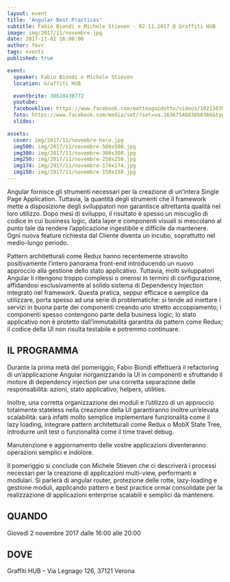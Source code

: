 ```yaml
---
layout: event
title: 'Angular Best Practices'
subtitle: Fabio Biondi e Michele Stieven - 02.11.2017 @ Graffiti HUB
image: img/2017/11/novembre.jpg
date: 2017-11-02 16:00:00
author: fevr
tags: eventi
published: true

event:
  speaker: Fabio Biondi e Michele Stieven
  location: Graffiti HUB

  eventbrite: 38620438772
  youtube:
  facebooklive: https://www.facebook.com/matteoguidotto/videos/10215039818932797/
  foto: https://www.facebook.com/media/set/?set=oa.1636754683056366&type=3
  slides:

assets:
  cover: img/2017/11/novembre-hero.jpg
  img500: img/2017/11/novembre-500x500.jpg
  img300: img/2017/11/novembre-300x300.jpg
  img250: img/2017/11/novembre-250x250.jpg
  img174: img/2017/11/novembre-174x174.jpg
  img150: img/2017/11/novembre-150x150.jpg
---
```


Angular fornisce gli strumenti necessari per la creazione di un’intera Single Page Application.
Tuttavia, la quantità degli strumenti che il framework mette a disposizione degli sviluppatori non garantisce
altrettanta qualità nel loro utilizzo.
Dopo mesi di sviluppo, il risultato è spesso un miscuglio di codice in cui business logic, data layer e componenti
visuali si mescolano al punto tale da rendere l’applicazione ingestibile e difficile da mantenere.
Ogni nuova feature richiesta dal Cliente diventa un incubo, soprattutto nel medio-lungo periodo.

Pattern architetturali come Redux hanno recentemente stravolto positivamente l’intero panorama front-end
introducendo un nuovo approccio alla gestione dello stato applicativo.
Tuttavia, molti sviluppatori Angular li ritengono troppo complessi o onerosi in termini di configurazione,
affidandosi esclusivamente al solido sistema di Dependency Injection integrato nel framework.
Questa pratica, seppur efficace e semplice da utilizzare, porta spesso ad una serie di problematiche:
si tende ad iniettare i servizi in buona parte dei componenti creando uno stretto accoppiamento; i componenti
spesso contengono parte della business logic; lo stato applicativo non è protetto dall’immutabilità garantita
da pattern come Redux; il codice della UI non risulta testabile e potremmo continuare.

## IL PROGRAMMA

Durante la prima metà del pomeriggio, Fabio Biondi effettuerà il refactoring di un’applicazione Angular riorganizzando
la UI in componenti e sfruttando il motore di dependency injection per una corretta separazione delle responsabilità:
azioni, stato applicativo, helpers, utilities.

Inoltre, una corretta organizzazione dei moduli e l’utilizzo di un approccio totalmente stateless nella creazione della
UI garantiranno inoltre un’elevata scalabilità: sarà infatti molto semplice implementare funzionalità come il lazy
loading, integrare pattern architetturali come Redux o MobX State Tree, introdurre unit test o funzionalità come il
time travel debug.

Manutenzione e aggiornamento delle vostre applicazioni diventeranno operazioni semplici e indolore.

Il pomeriggio si conclude con Michele Stieven che ci descriverà i processi necessari per la creazione di applicazioni
multi-view, performanti e modulari.
Si parlerà di angular router, protezione delle rotte, lazy-loading e gestione moduli, applicando pattern e best practice
ormai consolidate per la realizzazione di applicazioni enterprise scalabili e semplici da mantenere.

## QUANDO

Giovedì 2 novembre 2017 dalle 16:00 alle 20:00

## DOVE

Graffiti HUB – Via Legnago 126, 37121 Verona
